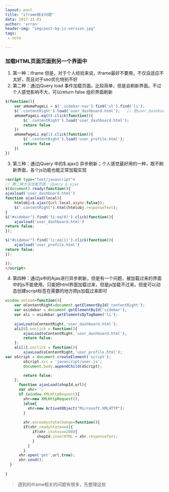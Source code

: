 ```yaml
---
layout: post
title: "iframe相关问题"
data: 2017-11-01
author: 'arron'
header-img: "img/post-bg-js-version.jpg"
tags: 
 - note

---
```

### 加载HTML页面页面到另一个界面中 ###

1. 第一种：iframe 但是，对于个人经验来说，iframe最好不要用，不仅自适应不太好，而且对于seo优化特别不好
2. 第二种：通过jQuery load 事件加载页面。比较简单，但是会刷新界面。不过个人感觉影响不大，可以return false   组织界面刷新
``` js
$(function(){
    var aHomePageLi = $('.sidebar-nav').find('ul').find('li');
    $('.contentRight').load('user_dashboard.html');   //.把user_dashboard.html界面加载到contentRight的div中
    aHomePageLi.eq(0).click(function(){
        $('.contentRight').load('user_dashboard.html');
        return false
    })
    aHomePageLi.eq(1).click(function(){
        $('.contentRight').load('user_profile.html');
        return false
    })
})
```
3. 第三种：通过jQuery  中的$.ajax() 异步刷新；个人感觉最好用的一种，既不刷新界面，各个js功能也能正常加载实现   

``` html
<script type="text/javascript">
// 第二种方法加载页面：jQuery $.ajax
$(document).ready(function(){
ajaxload('user_dashboard.html')
function ajaxload(local){
    htmlobj=$.ajax({url:local,async:false});
    $(".contentRight").html(htmlobj.responseText);
}
$("#sidebar").find('li:eq(0)').click(function(){
    ajaxload('user_dashboard.html')
return false;
});

$("#sidebar").find('li:eq(1)').click(function(){
    ajaxload('user_profile.html')
return false;
});

});
</script>
 ```
 
4. 第四种：通过js中的Ajax进行异步刷新，但是有一个问题，被加载过来的界面中的js不能使用，只能把html界面加载过来，但是js加载不过来。但是可以动态创建script标签在需要的地方把js加载过来即可
``` js
window.onload=function(){
    var oContentRight=document.getElementById('contentRight');
    var osidebar = document.getElementById('sidebar');
    var ali = osidebar.getElementsByTagName('li');
    
    ajaxLoad(oContentRight,'user_dashboard.html');
    ali[0].onclick = function(){
        ajaxLoad(oContentRight,'user_dashboard.html');
        return false;
    };
    ali[1].onclick = function(){
        ajaxLoad(oContentRight,'user_profile.html');
var oScript = document.createElement('script');
        oScript.src = 'javascript/user.js';
        document.body.appendChild(oScript);

        return false;
    };
      function ajaxLoad(shopId,url){
      var xhr='';
      if (window.XMLHttpRequest){
        xhr=new XMLHttpRequest();
        }else{
          xhr=new ActiveXObject("Microsoft.XMLHTTP");
        }
        
        xhr.onreadystatechange=function(){
        if(xhr.readyState==4){
            if(xhr.status==200){
              shopId.innerHTML = xhr.responseText;
            }
          }
        }
      xhr.open('get',url,true);
      xhr.send();
  }
      
}

```

> 遇到的iframe相关的问题有很多，先整理这些
